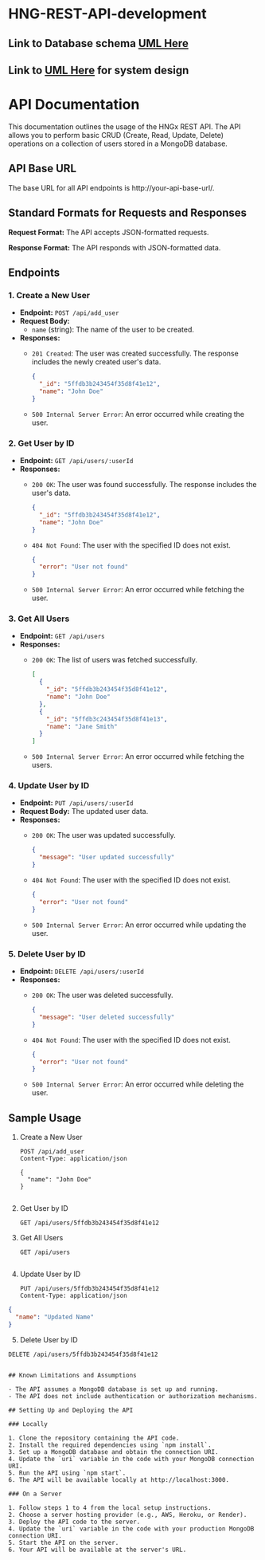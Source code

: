# HNG-REST-API-development

## Link to Database schema [UML Here](https://lucid.app/lucidchart/b7868ea9-a7b3-4cd7-b3b2-c3b98ecc706d/edit?beaconFlowId=2A536D39562C4F79&invitationId=inv_92f5173c-e32c-4a27-af7f-54e028ce5df5&page=0_0#)

## Link to [UML Here](https://lucid.app/lucidchart/ed1e2be9-c5e6-4766-b212-27566feeb9ea/edit?invitationId=inv_3af95dc5-1f2d-4f44-9f80-11e19e18b99b&page=0_0#) for system design 



# API Documentation

This documentation outlines the usage of the HNGx REST API. The API allows you to perform basic CRUD (Create, Read, Update, Delete) operations on a collection of users stored in a MongoDB database.

## API Base URL

The base URL for all API endpoints is http://your-api-base-url/.

## Standard Formats for Requests and Responses

**Request Format:** The API accepts JSON-formatted requests.

**Response Format:** The API responds with JSON-formatted data.

## Endpoints

### 1. Create a New User

- **Endpoint:** `POST /api/add_user`
- **Request Body:**
  - `name` (string): The name of the user to be created.
- **Responses:**
  - `201 Created`: The user was created successfully. The response includes the newly created user's data.

    ```json
    {
      "_id": "5ffdb3b243454f35d8f41e12",
      "name": "John Doe"
    }
    ```

  - `500 Internal Server Error`: An error occurred while creating the user.

### 2. Get User by ID

- **Endpoint:** `GET /api/users/:userId`
- **Responses:**
  - `200 OK`: The user was found successfully. The response includes the user's data.

    ```json
    {
      "_id": "5ffdb3b243454f35d8f41e12",
      "name": "John Doe"
    }
    ```

  - `404 Not Found`: The user with the specified ID does not exist.

    ```json
    {
      "error": "User not found"
    }
    ```

  - `500 Internal Server Error`: An error occurred while fetching the user.

### 3. Get All Users

- **Endpoint:** `GET /api/users`
- **Responses:**
  - `200 OK`: The list of users was fetched successfully.

    ```json
    [
      {
        "_id": "5ffdb3b243454f35d8f41e12",
        "name": "John Doe"
      },
      {
        "_id": "5ffdb3c243454f35d8f41e13",
        "name": "Jane Smith"
      }
    ]
    ```

  - `500 Internal Server Error`: An error occurred while fetching the users.

### 4. Update User by ID

- **Endpoint:** `PUT /api/users/:userId`
- **Request Body:** The updated user data.
- **Responses:**
  - `200 OK`: The user was updated successfully.

    ```json
    {
      "message": "User updated successfully"
    }
    ```

  - `404 Not Found`: The user with the specified ID does not exist.

    ```json
    {
      "error": "User not found"
    }
    ```

  - `500 Internal Server Error`: An error occurred while updating the user.

### 5. Delete User by ID

- **Endpoint:** `DELETE /api/users/:userId`
- **Responses:**
  - `200 OK`: The user was deleted successfully.

    ```json
    {
      "message": "User deleted successfully"
    }
    ```

  - `404 Not Found`: The user with the specified ID does not exist.

    ```json
    {
      "error": "User not found"
    }
    ```

  - `500 Internal Server Error`: An error occurred while deleting the user.

## Sample Usage

1. Create a New User

   ```http
   POST /api/add_user
   Content-Type: application/json

   {
     "name": "John Doe"
   }


2. Get User by ID

   ```http
   GET /api/users/5ffdb3b243454f35d8f41e12

3. Get All Users

    ```http
    GET /api/users


4. Update User by ID

    ```http
    PUT /api/users/5ffdb3b243454f35d8f41e12
    Content-Type: application/json

```json
{
  "name": "Updated Name"
}
```

5. Delete User by ID
```http
DELETE /api/users/5ffdb3b243454f35d8f41e12


## Known Limitations and Assumptions

- The API assumes a MongoDB database is set up and running.
- The API does not include authentication or authorization mechanisms.

## Setting Up and Deploying the API

### Locally

1. Clone the repository containing the API code.
2. Install the required dependencies using `npm install`.
3. Set up a MongoDB database and obtain the connection URI.
4. Update the `uri` variable in the code with your MongoDB connection URI.
5. Run the API using `npm start`.
6. The API will be available locally at http://localhost:3000.

### On a Server

1. Follow steps 1 to 4 from the local setup instructions.
2. Choose a server hosting provider (e.g., AWS, Heroku, or Render).
3. Deploy the API code to the server.
4. Update the `uri` variable in the code with your production MongoDB connection URI.
5. Start the API on the server.
6. Your API will be available at the server's URL.
